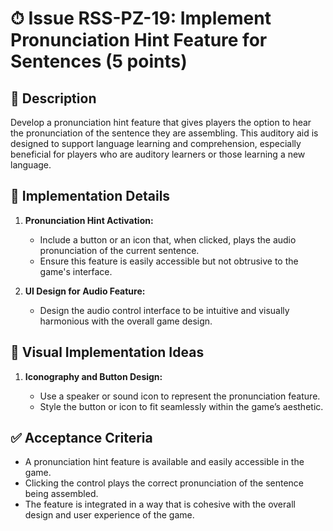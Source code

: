 # ⏱ Issue RSS-PZ-19: Implement Pronunciation Hint Feature for Sentences (5 points)

## 📝 Description

Develop a pronunciation hint feature that gives players the option to hear the pronunciation of the sentence they are assembling. This auditory aid is designed to support language learning and comprehension, especially beneficial for players who are auditory learners or those learning a new language.

## 🔨 Implementation Details

1. **Pronunciation Hint Activation:**

   - Include a button or an icon that, when clicked, plays the audio pronunciation of the current sentence.
   - Ensure this feature is easily accessible but not obtrusive to the game's interface.

2. **UI Design for Audio Feature:**

   - Design the audio control interface to be intuitive and visually harmonious with the overall game design.

## 🎨 Visual Implementation Ideas

1. **Iconography and Button Design:**

   - Use a speaker or sound icon to represent the pronunciation feature.
   - Style the button or icon to fit seamlessly within the game’s aesthetic.

## ✅ Acceptance Criteria

- A pronunciation hint feature is available and easily accessible in the game.
- Clicking the control plays the correct pronunciation of the sentence being assembled.
- The feature is integrated in a way that is cohesive with the overall design and user experience of the game.
